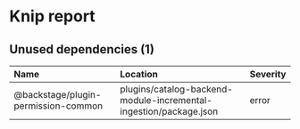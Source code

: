 # Knip report

## Unused dependencies (1)

| Name                                | Location     | Severity |
| :---------------------------------- | :----------- | :------- |
| @backstage/plugin-permission-common | plugins/catalog-backend-module-incremental-ingestion/package.json | error    |

